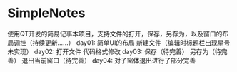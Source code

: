 # SimpleNotes
使用QT开发的简易记事本项目，支持文件的打开，保存，另存为，以及窗口的布局调控（持续更新......）
day01:
  简单UI的布局
  新建文件（编辑时标题栏出现星号未实现）
day02:
  打开文件
  代码格式修改
day03:
  保存（待完善）
  另存为（待完善）
  退出当前窗口（待完善）
day04:
  对子窗体退出进行了部分完善
